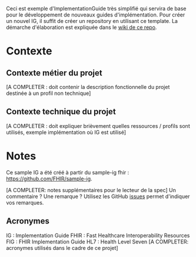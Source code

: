 Ceci est exemple d'ImplementationGuide très simplifié qui servira de base pour le développement de nouveaux guides d'implémentation. Pour créer un nouvel IG, il suffit de créer un repository en utilisant ce template. La démarche d'élaboration est expliquée dans le [wiki de ce repo](https://github.com/ansforge/FIG_ans-ig-sample/wiki).

# Contexte

## Contexte métier du projet
[A COMPLETER : doit contenir la description fonctionnelle du projet destinée à un profil non technique]

## Contexte technique du projet
[A COMPLETER : doit expliquer brièvement quelles ressources / profils sont utilisés, exemple implémentation où IG est utilisé]

# Notes
Ce sample IG a été créé à partir du sample-ig fhir : https://github.com/FHIR/sample-ig.

[A COMPLETER: notes supplémentaires pour le lecteur de la spec]
Un commentaire ? Une remarque ? Utilisez les GitHub [issues](https://docs.github.com/fr/issues) permet d'indiquer vos remarques.

## Acronymes
IG : Implementation Guide
FHIR : Fast Healthcare Interoperability Resources
FIG : FHIR Implementation Guide
HL7 : Health Level Seven
[A COMPLETER: acronymes utilisés dans le cadre de ce projet]